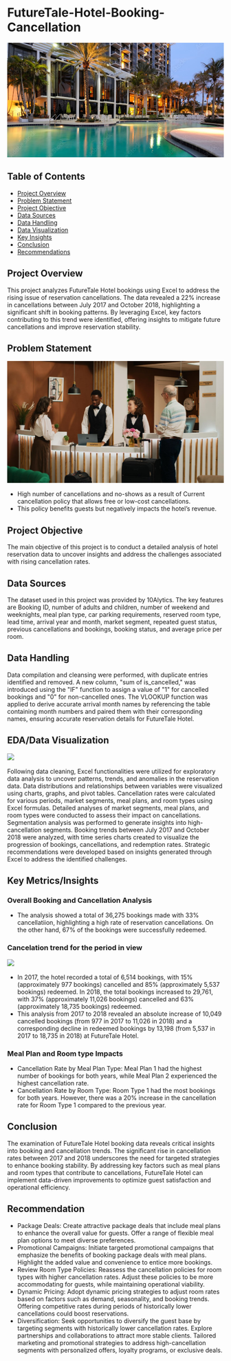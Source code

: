 # FutureTale-Hotel-Booking-Cancellation


![](hotel2.jpg)


## Table of Contents
- [Project Overview](#project-overview)
- [Problem Statement](#problem-statement)
- [Project Objective](#project-objective)
- [Data Sources](#data-sources)
- [Data Handling](#data-handling)
- [Data Visualization](#Data-Visualization)
- [Key Insights](#key-insights)
- [Conclusion](#conclusion)
- [Recommendations](#recommendations)

## Project Overview
This project analyzes FutureTale Hotel bookings using Excel to address the rising issue of reservation cancellations. The data revealed a 22% increase in 
cancellations between July 2017 and October 2018, highlighting a significant shift in booking patterns. By leveraging Excel, key factors contributing to this 
trend were identified, offering insights to mitigate future cancellations and improve reservation stability.

## Problem Statement

![](hotel1.jpg)
- High number of cancellations and no-shows as a result of Current cancellation policy that allows free or low-cost cancellations.
- This policy benefits guests but negatively impacts the hotel’s revenue.

## Project Objective
The main objective of this project is to conduct a detailed analysis of hotel reservation data to uncover insights and address the challenges associated 
with rising cancellation rates.

## Data Sources
The dataset used in this project was provided by 10Alytics. The key features are Booking ID, number of adults and children, number of weekend and weeknights, 
meal plan type, car parking requirements, reserved room type, lead time, arrival year and month, market segment, repeated guest status, previous cancellations and bookings, 
booking status, and average price per room.

## Data Handling
Data compilation and cleansing were performed, with duplicate entries identified and removed. A new column, "sum of is_cancelled," was introduced using the 
"IF" function to assign a value of "1" for cancelled bookings and "0" for non-cancelled ones. The VLOOKUP function was applied to derive accurate arrival month names by referencing 
the table containing month numbers and paired them with their corresponding names, ensuring accurate reservation details for FutureTale Hotel.

## EDA/Data Visualization

![](image_d.png)

Following data cleaning, Excel functionalities were utilized for exploratory data analysis to uncover patterns, trends, and anomalies in the reservation data. Data distributions and 
relationships between variables were visualized using charts, graphs, and pivot tables. Cancellation rates were calculated for various periods, market segments, meal plans, and room 
types using Excel formulas. Detailed analyses of market segments, meal plans, and room types were conducted to assess their impact on cancellations. Segmentation analysis was performed 
to generate insights into high-cancellation segments. Booking trends between July 2017 and October 2018 were analyzed, with time series charts created to visualize the progression of bookings, 
cancellations, and redemption rates. Strategic recommendations were developed based on insights generated through Excel to address the identified challenges.

## Key Metrics/Insights
### Overall Booking and Cancellation Analysis
- The analysis showed a total of 36,275 bookings made with 33% cancellatiion, highlighting a high rate of reservation cancellations. On the other hand, 67% of the bookings were successfully redeemed.

### Cancelation trend for the period in view
![](trend.png)
- In 2017, the hotel recorded a total of 6,514 bookings, with 15% (approximately 977 bookings) cancelled and 85% (approximately 5,537 bookings) redeemed. In 2018, the total bookings
  increased to 29,761, with 37% (approximately 11,026 bookings) cancelled and 63% (approximately 18,735 bookings) redeemed.
- This analysis from 2017 to 2018 revealed an absolute increase of 10,049 cancelled bookings (from 977 in 2017 to 11,026 in 2018) and a corresponding decline in redeemed bookings
  by 13,198 (from 5,537 in 2017 to 18,735 in 2018) at FutureTale Hotel.

### Meal Plan and Room type Impacts
- Cancellation Rate by Meal Plan Type: Meal Plan 1 had the highest number of bookings for both years, while Meal Plan 2 experienced the highest cancellation rate.
- Cancellation Rate by Room Type: Room Type 1 had the most bookings for both years. However, there was a 20% increase in the cancellation rate for Room Type 1 compared to the previous year.

## Conclusion
The examination of FutureTale Hotel booking data reveals critical insights into booking and cancellation trends. The significant rise in cancellation rates between 2017 and 2018 underscores the need 
for targeted strategies to enhance booking stability. By addressing key factors such as meal plans and room types that contribute to cancellations, FutureTale Hotel can implement data-driven improvements 
to optimize guest satisfaction and operational efficiency.

## Recommendation
- Package Deals: Create attractive package deals that include meal plans to enhance the overall value for guests. Offer a range of flexible meal plan options to meet diverse preferences.
- Promotional Campaigns: Initiate targeted promotional campaigns that emphasize the benefits of booking package deals with meal plans. Highlight the added value and convenience to entice more bookings.
- Review Room Type Policies: Reassess the cancellation policies for room types with higher cancellation rates. Adjust these policies to be more accommodating for guests, while maintaining operational viability.
- Dynamic Pricing: Adopt dynamic pricing strategies to adjust room rates based on factors such as demand, seasonality, and booking trends. Offering competitive rates during periods of historically lower cancellations 
  could boost reservations.
- Diversification: Seek opportunities to diversify the guest base by targeting segments with historically lower cancellation rates. Explore partnerships and collaborations to attract more stable clients.
  Tailored marketing and promotional strategies to address high-cancellation segments with personalized offers, loyalty programs, or exclusive deals.


